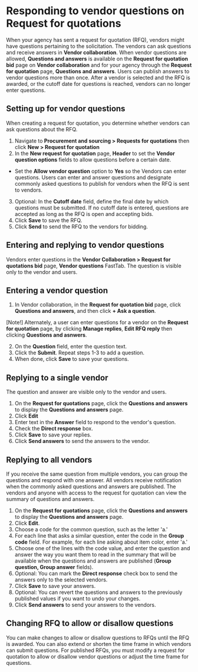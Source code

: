 
# Responding to vendor questions on Request for quotations

When your agency has sent a request for quotation (RFQ), vendors might have questions pertaining to the solicitation. The vendors can ask questions and receive answers in **Vendor collaboration**. When vendor questions are allowed, **Questions and answers** is available on the **Request for quotation bid** page on **Vendor collaboration** and for your agency through the **Request for quotation** page, **Questions and answers**. Users can publish answers to vendor questions more than once. After a vendor is selected and the RFQ is awarded, or the cutoff date for questions is reached, vendors can no longer enter questions.

## Setting up for vendor questions
When creating a request for quotation, you determine whether vendors can ask questions about the RFQ.
1. Navigate to **Procurement and sourcing > Requests for quotations** then click **New > Request for quotation** 
2. In the **New request for quotation** page, **Header** to set the **Vendor question options** fields to allow questions before a certain date.
- Set the **Allow vendor question** option to **Yes** so the Vendors can enter questions. Users can enter and answer questions and designate commonly asked questions to publish for vendors when the RFQ is sent to vendors.
3. Optional: In the **Cutoff date** field, define the final date by which questions must be submitted. If no cutoff date is entered, questions are accepted as long as the RFQ is open and accepting bids.
4. Click **Save** to save the RFQ.
5. Click **Send** to send the RFQ to the vendors for bidding.

## Entering and replying to vendor questions
Vendors enter questions in the **Vendor Collaboration > Request for quotations bid** page, **Vendor questions** FastTab. The question is visible only to the vendor and users.

## Entering a vendor question
1. In Vendor collaboration, in the **Request for quotation bid** page, click **Questions and answers**, and then 
click **+ Ask a question**.

[Note!] Alternately, a user can enter questions for a vendor on the **Request for quotation** page, by clicking **Manage replies**, **Edit RFQ reply** then clicking **Questions and asnwers**.

2. On the **Question** field, enter the question text.
3. Click the **Submit**. Repeat steps 1-3 to add a question.
4. When done, click **Save** to save your questions.

## Replying to a single vendor
The question and answer are visible only to the vendor and users.
1. On the **Request for quotations** page, click the **Questions and answers** to display the **Questions and answers** page.
2. Click **Edit**
1. Enter text in the **Answer** field to respond to the vendor's question.
2. Check the **Direct response** box.
3. Click **Save** to save your replies.
4. Click **Send answers** to send the answers to the vendor.

## Replying to all vendors
If you receive the same question from multiple vendors, you can group the questions and respond with one answer. All vendors receive notification when the commonly asked questions and answers are published. The vendors and anyone with access to the request for quotation can view the summary of questions and answers.

1. On the **Request for quotations** page, click the **Questions and answers** to display the **Questions and answers** page.
2. Click **Edit**.
3. Choose a code for the common question, such as the letter 'a.'
4. For each line that asks a similar question, enter the code in the **Group code** field. For example, for each line asking about item color, enter 'a.'
5. Choose one of the lines with the code value, and enter the question and answer the way you want them to read in the summary that will be available when the questions and answers are published (**Group question, Group answer** fields).
6. Optional: You can mark the **Direct response** check box to send the answers only to the selected vendors.
7. Click **Save** to save your answers.
8. Optional: You can revert the questions and answers to the previously published values if you want to undo your changes.
9. Click **Send answers** to send your answers to the vendors.

## Changing RFQ to allow or disallow questions
You can make changes to allow or disallow questions to RFQs until the RFQ is awarded. You can also extend or shorten the time frame in which vendors can submit questions.
For published RFQs, you must modify a request for quotation  to allow or disallow vendor questions or adjust the time frame for questions. 
